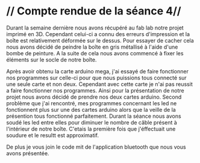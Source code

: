 # // Compte rendue de la séance 4//

Durant la semaine dernière nous avons récupéré au fab lab notre projet imprimé en 3D. Cependant celui-ci a connu des erreurs d'impression et la boîte est relativement déformée sur le dessus. Pour essayer de cacher cela nous avons décidé de peindre la boîte en gris métallisé à l'aide d'une bombe de peinture. A la suite de cela nous avons commencé à fixer les éléments sur le socle de notre boîte.

Après avoir obtenu la carte arduino mega, j'ai essayé de faire fonctionner nos programmes sur celle-ci pour que nous puissions tous connecté sur une seule carte et non deux. Cependant avec cette carte je n'ai pas reussit a faire fonctionner nos programmes. Ainsi pour la présentation de notre projet nous avons décidé de prendre nos deux cartes arduino. Second problème que j'ai rencontré, mes programmes concernant les led ne fonctionnent plus sur une des cartes arduino alors que la veille de la présention tous fonctionné parfaitement. Durant la séance nous avons soudé les led entre elles pour diminuer le nombre de câble présent à l'intérieur de notre boîte. C'etais la première fois que j'éffectuait une soudure et le resultt est approximatif. 

De plus je vous join le code mit de l'application bluetooth que nous vous avons présentée.


